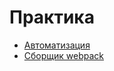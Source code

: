 # Практика

- [Автоматизация](./pract/your-own-flow/Readme.md)
- [Сборщик webpack](./pract/builders/Readme.md)